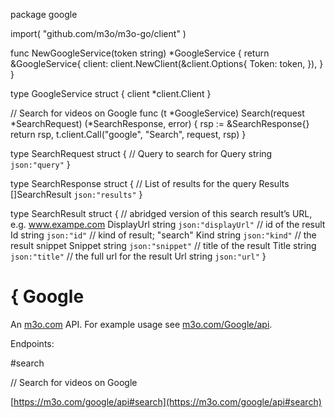 package google

import(
	"github.com/m3o/m3o-go/client"
)

func NewGoogleService(token string) *GoogleService {
	return &GoogleService{
		client: client.NewClient(&client.Options{
			Token: token,
		}),
	}
}

type GoogleService struct {
	client *client.Client
}


// Search for videos on Google
func (t *GoogleService) Search(request *SearchRequest) (*SearchResponse, error) {
	rsp := &SearchResponse{}
	return rsp, t.client.Call("google", "Search", request, rsp)
}




type SearchRequest struct {
  // Query to search for
  Query string `json:"query"`
}

type SearchResponse struct {
  // List of results for the query
  Results []SearchResult `json:"results"`
}

type SearchResult struct {
  // abridged version of this search result’s URL, e.g. www.exampe.com
  DisplayUrl string `json:"displayUrl"`
  // id of the result
  Id string `json:"id"`
  // kind of result; "search"
  Kind string `json:"kind"`
  // the result snippet
  Snippet string `json:"snippet"`
  // title of the result
  Title string `json:"title"`
  // the full url for the result
  Url string `json:"url"`
}

# { Google

An [m3o.com](https://m3o.com) API. For example usage see [m3o.com/Google/api](https://m3o.com/Google/api).

Endpoints:

#search

// Search for videos on Google


[https://m3o.com/google/api#search](https://m3o.com/google/api#search)

